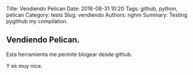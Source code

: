 Title: Vendiendo Pelican
Date: 2016-08-31 10:20
Tags: github, python, pelican
Category: tests
Slug: vendiendo
Authors: nghm
Summary: Testing pygithub my compilation.


Vendiendo Pelican.
---

Esta herramienta me permite blogear desde github.

Y es muy nice.
